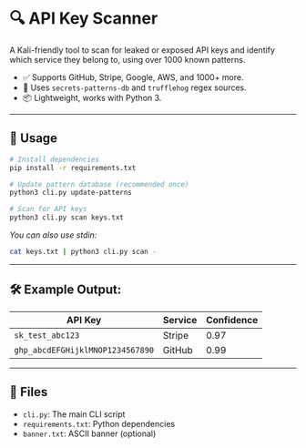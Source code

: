 # 🔍 API Key Scanner

A Kali-friendly tool to scan for leaked or exposed API keys and identify which service they belong to, using over 1000 known patterns.

- ✅ Supports GitHub, Stripe, Google, AWS, and 1000+ more.
- 🧠 Uses `secrets-patterns-db` and `trufflehog` regex sources.
- 📦 Lightweight, works with Python 3.

---

## 🚀 Usage

```bash
# Install dependencies
pip install -r requirements.txt

# Update pattern database (recommended once)
python3 cli.py update-patterns

# Scan for API keys
python3 cli.py scan keys.txt
```

*You can also use stdin:*
```bash
cat keys.txt | python3 cli.py scan -
```

---

## 🛠️ Example Output:

| API Key                              | Service     | Confidence |
|--------------------------------------|-------------|------------|
| `sk_test_abc123`                     | Stripe      | 0.97       |
| `ghp_abcdEFGHijklMNOP1234567890`     | GitHub      | 0.99       |

---

## 📁 Files

- `cli.py`: The main CLI script
- `requirements.txt`: Python dependencies
- `banner.txt`: ASCII banner (optional)
